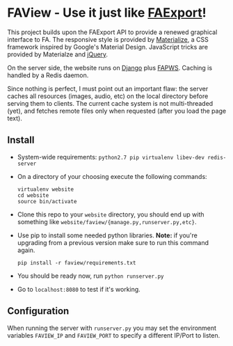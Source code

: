 # FAView - Use it just like [FAExport](http://faexport.boothale.net/)!

This project builds upon the FAExport API to provide a renewed graphical
interface to FA. The responsive style is provided by
[Materialize](http://materializecss.com/), a CSS framework inspired by Google's
Material Design. JavaScript tricks are provided by Materialze and
[jQuery](https://jquery.com/).

On the server side, the website runs on [Django](https://www.djangoproject.com/)
plus [FAPWS](http://www.fapws.org/). Caching is handled by a Redis daemon.

Since nothing is perfect, I must point out an important flaw: the server caches
all resources (images, audio, etc) on the local directory before serving them
to clients. The current cache system is not multi-threaded (yet), and fetches
remote files only when requested (after you load the page text).

## Install

* System-wide requirements: `python2.7 pip virtualenv libev-dev redis-server`
* On a directory of your choosing execute the following commands:

  ```shell
  virtualenv website
  cd website
  source bin/activate
  ```

* Clone this repo to your `website` directory, you should end up with something
  like `website/faview/{manage.py,runserver.py,etc}`.
* Use pip to install some needed python libraries. **Note:** if you're upgrading
  from a previous version make sure to run this command again.

  ```shell
  pip install -r faview/requirements.txt
  ```

* You should be ready now, run `python runserver.py`
* Go to `localhost:8080` to test if it's working.

## Configuration

When running the server with `runserver.py` you may set the environment
variables `FAVIEW_IP` and `FAVIEW_PORT` to specify a different IP/Port to
listen.
